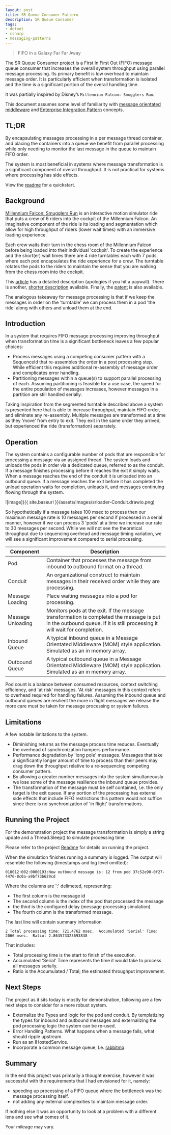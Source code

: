 ```yaml
---
layout: post
title: SR Queue Consumer Pattern
description: SR Queue Consumer
tags:
- dotnet
- csharp
- messaging-patterns
---
```


> FIFO in a Galaxy Far Far Away

The SR Queue Consumer project is a First In First Out (FIFO) message queue consumer that increases the overall system throughput using parallel message processing. Its primary benefit is low overhead to maintain message order. It is particularly efficient when transformation is isolated and the time is a significant portion of the overall handling time.

It was partially inspired by Disney’s `Millennium Falcon: Smugglers Run`.

This document assumes some level of familiarity with [message orientated middleware](https://en.wikipedia.org/wiki/Message-oriented_middleware) and [Enterprise Integration Pattern](https://www.enterpriseintegrationpatterns.com/) concepts.

## TL;DR

By encapsulating messages processing in a per message thread container, and placing the containers into a queue we benefit from parallel processing while only needing to monitor the last message in the queue to maintain FIFO order.

The system is most beneficial in systems where message transformation is a significant component of overall throughput.  It is not practical for systems where processing has side effects.

View the [readme](https://github.com/calhuskerfan/srqc/blob/main/README.md) for a quickstart.

## Background

[Millennium Falcon: Smugglers Run](https://disneyland.disney.go.com/attractions/disneyland/millennium-falcon-smugglers-run/) is an interactive motion simulator ride that puts a crew of 6 riders into the cockpit of the Millennium Falcon. An imaginative component of the ride is its loading and segmentation which allow for high throughput of riders (lower wait times) with an immersive loading experience.

Each crew waits their turn in the chess room of the Millennium Falcon before being loaded into their individual 'cockpit'. To create the experience and the short(er) wait times there are 4 ride turntables each with 7 pods, where each pod encapsulates the ride experience for a crew. The turntable rotates the pods to the riders to maintain the sense that you are walking from the chess room into the cockpit.

This [article](https://www.bizjournals.com/orlando/news/2019/10/04/how-it-works-patent-behind-disneys-millennium.html) has a detailed description (apologies if you hit a paywall). There is another, [shorter description](https://disneydiary.com/2019/10/new-disney-patent-shows-how-the-millennium-falcon-ride-works/) available. Finally, the [patent](https://patents.google.com/patent/EP3628383A1/en) is also available.

The analogous takeaway for message processing is that if we keep the messages in order on the 'turntable' we can process them in a pod 'the ride' along with others and unload them at the end.

## Introduction

In a system that requires FIFO message processing improving throughput when transformation time is a significant bottleneck leaves a few popular choices:

- Process messages using a competing consumer pattern with a SequenceId that re-assembles the order in a post processing step.  While efficient this requires additional re-assembly of message order and complicates error handling.
- Partitioning messages within a queue(s) to support parallel processing of each. Assuming partitioning is feasible for a use case, the speed for the entire population of messages increases, however messages in a partition are still handled serially.

Taking inspiration from the segmented turntable described above a system is presented here that is able to increase throughput, maintain FIFO order, and eliminate any re-assembly.  Multiple messages are transformed at a time as they 'move' from entry to exit. They exit in the same order they arrived, but experienced the ride (transformation) separately.

## Operation

The system contains a configurable number of pods that are responsible for processing a message via an assigned thread. The system loads and unloads the pods in order via a dedicated queue, referred to as the conduit. If a message finishes processing before it reaches the exit it simply waits. When a message reaches the end of the conduit it is unloaded into an outbound queue.  If a message reaches the exit before it has completed the unload operation waits for completion, unloads it, and messages continuing flowing through the system.

![image]({{ site.baseurl }}/assets/images/srloader-Conduit.drawio.png)

So hypothetically if a message takes 100 msec to process then our maximum message rate is 10 messages per second if processed in a serial manner, however if we can process 3 'pods' at a time we increase our rate to 30 messages per second. While we will not see the theoretical throughput due to sequencing overhead and message timing variation, we will see a significant improvement compared to serial processing.

| Component | Description |
|-----------|-------------|
| Pod | Container that processes the message from inbound to outbound format on a thread. |
| Conduit | An organizational construct to maintain messages in their received order while they are processing. |
| Message Loading | Place waiting messages into a pod for processing. |
| Message Unloading | Monitors pods at the exit. If the message transformation is completed the message is put in the outbound queue. If it is still processing it will wait for completion. |
| Inbound Queue | A typical inbound queue in a Message Orientated Middleware (MOM) style application.  Simulated as an in memory array.|
| Outbound Queue | A typical outbound queue in a Message Orientated Middleware (MOM) style application.  Simulated as an in memory array.

Pod count is a balance between consumed resources, context switching efficiency, and 'at risk' messages. 'At risk' messages in this context refers to overhead required for handling failures.  Assuming the inbound queue and outbound queues are resilient the more in flight messages we release the more care must be taken for message processing or system failures.

## Limitations

A few notable limitations to the system.

- Diminishing returns as the message process time reduces. Eventually the overhead of synchronization hampers performance.
- Performance degradation by 'long pole' messages. Messages that take a significantly longer amount of time to process than their peers may drag down the throughput relative to a re-sequencing competing consumer pattern.
- By allowing a greater number messages into the system simultaneously we lose some of the message resilience the inbound queue provides.
- The transformation of the message must be self contained, I.e. the only target is the exit queue. If any portion of the processing has external side effects that include FIFO restrictions this pattern would not suffice since there is no synchronization of 'in flight' transformations.

## Running the Project

For the demonstration project the message transformation is simply a string update and a Thread.Sleep() to simulate processing time.

Please refer to the project [Readme](https://github.com/calhuskerfan/srqc/blob/main/README.md) for details on running the project.

When the simulation finishes running a summary is logged.  The output will resemble the following (timestamps and log level omitted):

```text
010012:002:0000193:New outbound message is: 12 from pod 37c52e90-0f27-4476-8c0a-a9bf73b629cd
```
Where the columns are ':' delimeted, representing:

- The first column is the message id
- The second column is the index of the pod that processed the message
-  the third is the configured delay (message processing simulation)
- The fourth column is the transformed message.

The last line will contain summary information

```text
2 Total processing time: 721.4762 msec.  Accumulated 'Serial' Time: 2066 msec.  Ratio: 2.863573323693838
```
That includes:

- Total processing time is the start to finish of the execution.
- Accumulated 'Serial' Time represents the time it would take to process all messages serially.
- Ratio is the Accumulated / Total; the estimated throughput improvement.

## Next Steps

The project as it sits today is mostly for demonstration, following are a few next steps to consider for a more robust system.

- Externalize the Types and logic for the pod and conduit. By templatizing the types for inbound and outbound messages and externalizing the pod processing logic the system can be re-used.
- Error Handling Patterns. What happens when a message fails, what should ripple upstream.
- Run as an IHostedService.
- Incorporate a common message queue, I.e. [rabbitmq](https://www.rabbitmq.com).

## Summary

In the end this project was primarily a thought exercise, however it was successful with the requirements that I had envisioned for it, namely:
            
- speeding up processing of a FIFO queue where the bottleneck was the message processing itself.
- not adding any external complexities to maintain message order.

If nothing else it was an opportunity to look at a problem with a different lens and see what comes of it.

Your mileage may vary.

